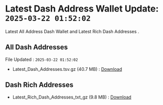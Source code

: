 # Latest Dash Address Wallet Update: `2025-03-22 01:52:02`

Latest All Address Dash Wallet and Latest Rich Dash Addresses .

## All Dash Addresses

File Updated : `2025-03-22 01:52:02`

- Latest_Dash_Addresses.tsv.gz (40.7 MB) : [Download](https://github.com/Pymmdrza/Rich-Address-Wallet/releases/tag/Dash)

## Dash Rich Addresses

- Latest_Rich_Dash_Addresses_txt_gz (9.8 MB) : [Download](https://github.com/Pymmdrza/Rich-Address-Wallet/releases/tag/Dash)
